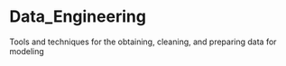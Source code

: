 # Data_Engineering
Tools and techniques for the obtaining, cleaning, and preparing data for modeling
